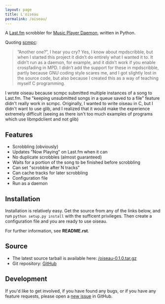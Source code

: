 ```yaml
---
layout: page
title: L'oiseau
permalink: /oiseau/
---
```


A [Last.fm][lastfm] scrobbler for [Music Player Daemon][mpd], written in Python.

Quoting [scmpc][scmpc]:

>”Another one?”, I hear you cry? Yes, I know about mpdscribble, but when I started this project it didn’t do entirely what I wanted it to. It didn’t run as a daemon, for example, and it didn’t work if you enable crossfading in MPD. I didn’t add the support for these in mpdscribble, partly because GNU coding style scares me, and I got slightly lost in the source code, but also because I created this as a way of teaching myself C programming.

I wrote oiseau because scmpc submitted multiple instances of a song to Last.fm. The "keeping unsubmitted songs in a queue saved to a file" feature didn't really work in scmpc. Originally, I wanted to write oiseau in C, but I didn't want to use glib, and I realized that it would make the experience extremely difficult (seeing as there isn't too much examples of programs which use libmpdclient and not glib)

Features
--------

* Scrobbling (obviously)
* Updates "Now Playing" on Last.fm when it can
* No duplicate scrobbles (almost guaranteed)
* Waits for a portion of the song to be finished before scrobbling
* Can set "scrobble after N tracks"
* Can cache tracks for later scrobbling
* Configuration file
* Run as a daemon

Installation
------------

Installation is relatively easy. Get the source from any of the links below, and run `python setup.py install` with the sufficent privileges. Then create a configuration file and you are ready to use oiseau.

For further information, see **README.rst**.

Source
------

* The latest source tarball is available here: [/oiseau-0.1.0.tar.gz][tarball]
* Git repository: [GitHub][github]

Development
-----------

If you'd like to get involved, if you have found any bugs, or if you have any feature requests, please open a [new issue][issue] in GitHub.

[lastfm]: http://www.last.fm/
[mpd]: http://www.musicpd.org/
[scmpc]: http://cmende.github.io/scmpc/
[tarball]: https://github.com/bozbalci/oiseau/archive/oiseau-v0.1.0.tar.gz
[github]: https://github.com/bozbalci/oiseau/
[issue]: https://github.com/bozbalci/oiseau/issues
